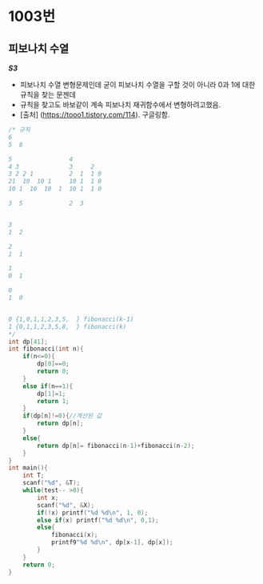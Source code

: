 # 1003번
## 피보나치 수열
***S3***
- 피보나치 수열 변형문제인데 굳이 피보나치 수열을 구할 것이 아니라 0과 1에 대한 규칙을 찾는 문젠데
- 규칙을 찾고도 바보같이 계속 피보나치 재귀함수에서 변형하려고했음.
- [출처] (https://tooo1.tistory.com/114). 구글링함.

~~~cpp
/* 규칙
6
5  8

5                4
4 3              3     2
3 2 2 1          2  1  1 0
21  10  10 1     10 1  1 0  
10 1  10  10  1  10 1  1 0

3  5             2  3


3
1  2

2
1  1

1
0  1

0
1  0


0 {1,0,1,1,2,3,5,  } fibonacci(k-1)
1 {0,1,1,2,3,5,8,  } fibonacci(k)
*/
int dp[41];
int fibonacci(int n){
    if(n<=0){
        dp[0]==0;
        return 0;
    }
    else if(n==1){
        dp[1]=1;
        return 1;
    }
    if(dp[n]!=0){//계산된 값
        return dp[n];
    }
    else{
        return dp[n]= fibonacci(n-1)+fibonacci(n-2);
    }
}
int main(){
    int T;
    scanf("%d", &T);
    while(test-- >0){
        int x;
        scanf("%d", &X);
        if(!x) printf("%d %d\n", 1, 0);
        else if(x) printf("%d %d\n", 0,1);
        else{
            fibonacci(x);
            printf9"%d %d\n", dp[x-1], dp[x]);
        }
    }
    return 0;
}
~~~